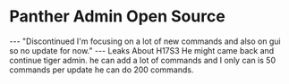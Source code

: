 # Panther Admin Open Source 

--- "Discontinued I'm focusing on a lot of new commands and also on gui so no update for now."
--- Leaks About H17S3 He might came back and continue tiger admin. he can add a lot of commands and I only can is 50 commands per update he can do 200 commands. 
